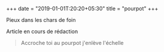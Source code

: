 +++
date = "2019-01-01T:20:20+05:30"
title = "pourpot"
+++

Pieux dans les chars de foin 
<!--more-->
Article en cours de rédaction

> Accroche toi au pourpot j'enlève l'échelle
